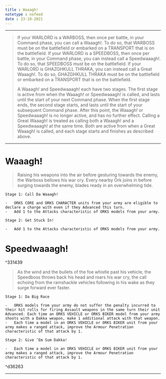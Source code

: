 ```yaml
---
title : Waaagh!
notetype : nofeed
date : 23-10-2021
---
```


---

>If your WARLORD is a WARBOSS, then once per battle, in your Command phase, you can call a Waaagh!. To do so, that WARBOSS must be on the battlefield or embarked on a TRANSPORT that is on the battlefield. If your WARLORD is a SPEEDBOSS, then once per battle, in your Command phase, you can instead call a Speedwaaagh!. To do so, that SPEEDBOSS must be on the battlefield. If your WARLORD is GHAZGHKULL THRAKA, you can instead call a Great Waaagh!. To do so, GHAZGHKULL THRAKA must be on the battlefield or embarked on a TRANSPORT that is on the battlefield.  
>
>A Waaagh! and Speedwaaagh! each have two stages. The first stage is active from when the Waaagh! or Speedwaaagh! is called, and lasts until the start of your next Command phase. When the first stage ends, the second stage starts, and lasts until the start of your subsequent Command phase. After this point, the Waaagh! or Speedwaaagh! is no longer active, and has no further effect. Calling a Great Waaagh! is treated as calling both a Waaagh! and a Speedwaaagh! at the same time. Both are active from when a Great Waaagh! is called, and each stage starts and finishes as described above.  
 
---

# Waaagh!

>Raising his weapons into the air before gesturing towards the enemy, the Warboss bellows his war cry. Every nearby Ork joins in before surging towards the enemy, blades ready in an overwhelming tide.  
```
Stage 1: Call Da Waaagh!  

-   ORKS CORE and ORKS CHARACTER units from your army are eligible to declare a charge with even if they Advanced this turn.
-   Add 1 to the Attacks characteristic of ORKS models from your army.

Stage 2: Get Stuck In!  

-   Add 1 to the Attacks characteristic of ORKS models from your army.
```

# Speedwaaagh!

^331439

> As the wind and the bullets of the foe whistle past his vehicle, the Speedboss throws back his head and roars his war cry, the call echoing from the ramshackle vehicles following in his wake as they surge forward ever faster.  
```
Stage 1: Da Big Race  

-   ORKS models from your army do not suffer the penalty incurred to their hit rolls for firing Assault weapons in the same turn their unit Advanced. Each time an ORKS VEHICLE or ORKS BIKER model from your army shoots with a Dakka weapon, make 1 additional attack with that weapon.
-   Each time a model in an ORKS VEHICLE or ORKS BIKER unit from your army makes a ranged attack, improve the Armour Penetration characteristic of that attack by 1.

Stage 2: Give ’Em Sum Dakka!  

-   Each time a model in an ORKS VEHICLE or ORKS BIKER unit from your army makes a ranged attack, improve the Armour Penetration characteristic of that attack by 1.
```

^d36263

---